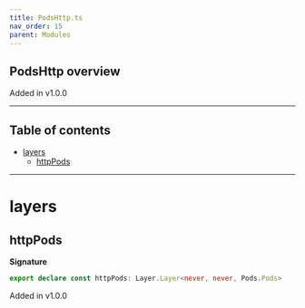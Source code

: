 ```yaml
---
title: PodsHttp.ts
nav_order: 15
parent: Modules
---
```


## PodsHttp overview

Added in v1.0.0

---

<h2 class="text-delta">Table of contents</h2>

- [layers](#layers)
  - [httpPods](#httppods)

---

# layers

## httpPods

**Signature**

```ts
export declare const httpPods: Layer.Layer<never, never, Pods.Pods>
```

Added in v1.0.0
